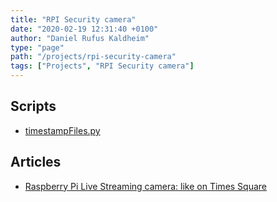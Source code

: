 ```yaml
---
title: "RPI Security camera"
date: "2020-02-19 12:31:40 +0100"
author: "Daniel Rufus Kaldheim"
type: "page"
path: "/projects/rpi-security-camera"
tags: ["Projects", "RPI Security camera"]
---
```



## Scripts

- [timestampFiles.py](https://github.com/jepoirrier/miscScripts/blob/master/timestampFiles.py)

## Articles

- [Raspberry Pi Live Streaming camera: like on Times Square](https://lackedit.net/raspberry-pi-surveillance-camera-outperforms-existing-solutions-for-less/)
